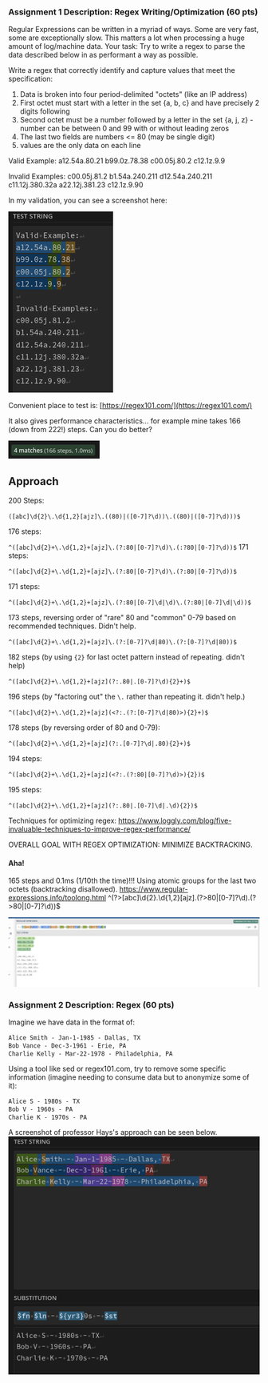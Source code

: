 ### Assignment 1 Description: Regex Writing/Optimization (60 pts)

Regular Expressions can be written in a myriad of ways. Some are very fast, some are exceptionally slow. This matters a lot when processing a huge amount of log/machine data. Your task: Try to write a regex to parse the data described below in as performant a way as possible.

Write a regex that correctly identify and capture values that meet the specification:

1. Data is broken into four period-delimited "octets" (like an IP address)
2. First octet must start with a letter in the set {a, b, c} and have precisely 2 digits following
3. Second octet must be a number followed by a letter in the set {a, j, z} - number can be between 0 and 99 with or without leading zeros
4. The last two fields are numbers <= 80 (may be single digit)
5. values are the only data on each line

Valid Example:
a12.54a.80.21
b99.0z.78.38
c00.05j.80.2
c12.1z.9.9

Invalid Examples:
c00.05j.81.2
b1.54a.240.211
d12.54a.240.211
c11.12j.380.32a
a22.12j.381.23
c12.1z.9.90

In my validation, you can see a screenshot here:

![examples](img/examples.png)

Convenient place to test is: [https://regex101.com/](https://regex101.com/)

It also gives performance characteristics... for example mine takes 166 (down from 222!) steps. Can you do better?

![166 steps](img/steps.png)

## Approach

200 Steps:

`([abc]\d{2}\.\d{1,2}[ajz]\.((80)|([0-7]?\d))\.((80)|([0-7]?\d)))$`

176 steps:

`^([abc]\d{2}+\.\d{1,2}+[ajz]\.(?:80|[0-7]?\d)\.(:?80|[0-7]?\d))$`
171 steps:

`^([abc]\d{2}+\.\d{1,2}+[ajz]\.(?:80|[0-7]?\d)\.(?:80|[0-7]?\d))$`

171 steps:

`^([abc]\d{2}+\.\d{1,2}+[ajz]\.(?:80|[0-7]\d|\d)\.(?:80|[0-7]\d|\d))$`

173 steps, reversing order of "rare" 80 and "common" 0-79 based on recommended techniques. Didn't help.

`^([abc]\d{2}+\.\d{1,2}+[ajz]\.(?:[0-7]?\d|80)\.(?:[0-7]?\d|80))$`

182 steps (by using `{2}` for last octet pattern instead of repeating. didn't help)

`^([abc]\d{2}+\.\d{1,2}+[ajz](?:.80|.[0-7]?\d){2}+)$`

196 steps (by "factoring out" the `\.` rather than repeating it. didn't help.)

`^([abc]\d{2}+\.\d{1,2}+[ajz](<?:.(?:[0-7]?\d|80)>){2}+)$`

178 steps (by reversing order of 80 and 0-79):

`^([abc]\d{2}+\.\d{1,2}+[ajz](?:.[0-7]?\d|.80){2}+)$`

194 steps:

`^([abc]\d{2}+\.\d{1,2}+[ajz](<?:.(?:80|[0-7]?\d)>){2})$`

195 steps:

`^([abc]\d{2}+\.\d{1,2}+[ajz](?:.80|.[0-7]\d|.\d){2})$`

Techniques for optimizing regex: https://www.loggly.com/blog/five-invaluable-techniques-to-improve-regex-performance/

OVERALL GOAL WITH REGEX OPTIMIZATION: MINIMIZE BACKTRACKING.

#### Aha!

165 steps and 0.1ms (1/10th the time)!!! Using atomic groups for the last two octets (backtracking disallowed).
https://www.regular-expressions.info/toolong.html
^(?>[abc]\d{2}\.\d{1,2}[ajz]\.(?>80|[0-7]?\d)\.(?>80|[0-7]?\d))$

![165 steps, 0.1 ms](img/165-steps.jpg)

### Assignment 2 Description: Regex (60 pts)

Imagine we have data in the format of:

```
Alice Smith - Jan-1-1985 - Dallas, TX
Bob Vance - Dec-3-1961 - Erie, PA
Charlie Kelly - Mar-22-1978 - Philadelphia, PA
```

Using a tool like sed or regex101.com, try to remove some specific information (imagine needing to consume data but to anonymize some of it):

```
Alice S - 1980s - TX
Bob V - 1960s - PA
Charlie K - 1970s - PA
```

A screenshot of professor Hays's approach can be seen below.
![assignment 2 demonstration](img/assignment2.png)
